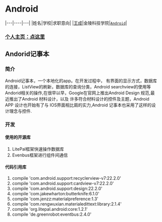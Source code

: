 # Android
|---|----|---|
|姓名|学校|求职意向|
|[王成](http://www.flyfishonline.com/about/)|金陵科技学院|[`Android`](http://www.flyfishonline.com/)|

### [个人主页：点这里](http://www.flyfishonline.com/about/)

## Andorid记事本
###  简介
Android记事本，一个本地化的app。在开发过程中， 有界面的显示方式，数据库的连接，ListView的刷新，数据库的查询分类，Android searchview的使用等Andorid相关的操作,在很早以早，Google在官网上推出Android Design 规范,最近推出了Android 材料设计，以及 许多符合材料设计的控件及主题，Android APP 设计也开始有了与 IOS界面相比肩的实力,Android 记事本也采用了这样的设计理念与控件.

### 开发

#### 使用的开源库
1.  LitePal框架快速操作数据库
2.  Evenbus框架进行组件间通信


#### 代码引用库
1.	compile 'com.android.support:recyclerview-v7:22.2.0'
2.	compile 'com.android.support:cardview-v7:22.2.0'
3.	compile 'com.android.support:design:22.2.0'
4.	compile 'com.jakewharton:butterknife:6.1.0'
5.	compile 'com.jenzz:materialpreference:1.3'
6.	compile 'com.rengwuxian.materialedittext:library:2.1.4'
7.	compile 'org.litepal.android:core:1.2.1'
8.	compile 'de.greenrobot:eventbus:2.4.0'




